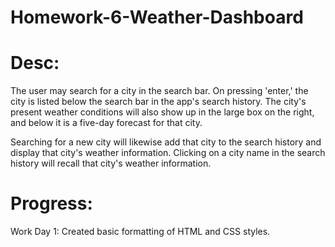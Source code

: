 # Homework-6-Weather-Dashboard

# Desc:
The user may search for a city in the search bar. On pressing 'enter,' the city is listed below the search bar in the app's search history. The city's present weather conditions will also show up in the large box on the right, and below it is a five-day forecast for that city. 

Searching for a new city will likewise add that city to the search history and display that city's weather information. Clicking on a city name in the search history will recall that city's weather information.

# Progress:
Work Day 1:
    Created basic formatting of HTML and CSS styles.